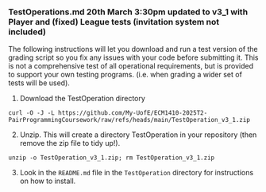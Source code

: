 ### TestOperations.md 20th March 3:30pm updated to v3_1 with Player and (fixed) League tests (invitation system not included)

The following instructions will let you download and run a test version of the grading script so you fix any issues with your code before submitting it.
This is not a comprehensive test of all operational requirements, but is provided to support your own testing programs. (i.e. when grading a wider set of tests will be used).

1. Download the TestOperation directory

```
curl -O -J -L https://github.com/My-UofE/ECM1410-2025T2-PairProgrammingCoursework/raw/refs/heads/main/TestOperation_v3_1.zip
```

2. Unzip. This will create a directory TestOperation in your repository (then remove the zip file to tidy up!).

```
unzip -o TestOperation_v3_1.zip; rm TestOperation_v3_1.zip
```

3. Look in the `README.md` file in the `TestOperation` directory for instructions on how to install.
